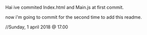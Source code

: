 Hai ive commited Index.html and Main.js at first commit.

now i'm going to commit for the second time to add this readme.

//Sunday, 1 april 2018 @ 17.00 
